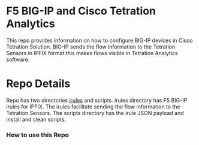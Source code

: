 # F5 BIG-IP and Cisco Tetration Analytics
This repo provides information on how to configure BIG-IP devices in Cisco Tetration Solution. BIG-IP sends the flow information to the Tetration Sensors in IPFIX format this makes flows visible in Tetration Analytics software.

# Repo Details
Repo has two directories [irules](https://github.com/f5devcentral/f5-tetration/tree/master/irules/) and scripts. irules directory has  F5 BIG-IP irules for IPFIX. The irules facilitate sending the flow information to the Tetration Sensors. The scripts directory has the irule JSON payload and install and clean scripts.

### How to use this Repo
